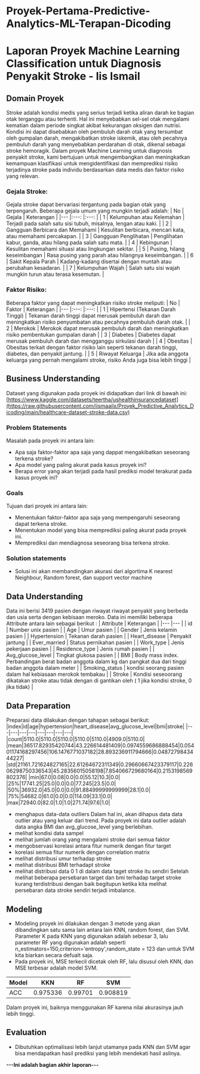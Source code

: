 # Proyek-Pertama-Predictive-Analytics-ML-Terapan-Dicoding
# Laporan Proyek Machine Learning Classification untuk Diagnosis Penyakit Stroke - Iis Ismail

## Domain Proyek

Stroke adalah kondisi medis yang serius terjadi ketika aliran darah ke bagian otak terganggu atau terhenti. Hal ini menyebabkan sel-sel otak mengalami kematian dalam periode singkat akibat kekurangan oksigen dan nutrisi. Kondisi ini dapat disebabkan oleh pembuluh darah otak yang tersumbat oleh gumpalan darah, mengakibatkan stroke iskemik, atau oleh pecahnya pembuluh darah yang menyebabkan perdarahan di otak, dikenal sebagai stroke hemoragik. Dalam proyek Machine Learning untuk diagnosis penyakit stroke, kami bertujuan untuk mengembangkan dan meningkatkan kemampuan klasifikasi untuk mengidentifikasi dan memprediksi risiko terjadinya stroke pada individu berdasarkan data medis dan faktor risiko yang relevan.

### Gejala Stroke:
Gejala stroke dapat bervariasi tergantung pada bagian otak yang terpengaruh. Beberapa gejala umum yang mungkin terjadi adalah:
| No 	| Gejala 	| Keterangan 	|
|---	|:---:	|:---:	|
| 1 	| Kelumpuhan atau Kelemahan 	| Terjadi pada salah satu sisi tubuh, misalnya, lengan atau kaki. 	|
| 2 	| Gangguan Berbicara dan Memahami 	| Kesulitan berbicara, mencari kata, atau memahami percakapan. 	|
| 3 	| Gangguan Penglihatan 	| Penglihatan kabur, ganda, atau hilang pada salah satu mata. 	|
| 4 	| Kebingunan 	| Kesulitan memahami situasi atau lingkungan sekitar. 	|
| 5 	| Pusing, hilang keseimbangan 	| Rasa pusing yang parah atau hilangnya keseimbangan. 	|
| 6 	| Sakit Kepala Parah 	| Kadang-kadang disertai dengan muntah atau perubahan kesadaran. 	|
| 7 	| Kelumpuhan Wajah 	| Salah satu sisi wajah mungkin turun atau terasa kesemutan. 	|
### Faktor Risiko:
Beberapa faktor yang dapat meningkatkan risiko stroke meliputi:
| No 	| Faktor 	| Keterangan 	|
|---	|:---:	|:---:	|
| 1 	| Hipertensi (Tekanan Darah Tinggi) 	| Tekanan darah tinggi dapat merusak pembuluh darah dan meningkatkan risiko penyumbatan atau pecahnya pembuluh darah otak. 	|
| 2 	| Merokok 	| Merokok dapat merusak pembuluh darah dan meningkatkan risiko pembentukan gumpalan darah 	|
| 3 	| Diabetes 	| Diabetes dapat merusak pembuluh darah dan mengganggu sirkulasi darah 	|
| 4 	| Obesitas 	| Obesitas terkait dengan faktor risiko lain seperti tekanan darah tinggi, diabetes, dan penyakit jantung. 	|
| 5 	| Riwayat Keluarga 	| Jika ada anggota keluarga yang pernah mengalami stroke, risiko Anda juga bisa lebih tinggi 	|


## Business Understanding
Dataset yang digunakan pada proyek ini didapatkan dari link di bawah ini:
[https://www.kaggle.com/datasets/teertha/ushealthinsurancedataset](https://raw.githubusercontent.com/iismaailx/Proyek_Predictive_Analytics_Dicoding/main/healthcare-dataset-stroke-data.csv)

### Problem Statements

Masalah pada proyek ini antara lain:
- Apa saja faktor-faktor apa saja yang dappat mengakibatkan seseorang terkena stroke?
- Apa model yang paling akurat pada kasus proyek ini?
- Berapa error yang akan terjadi pada hasil prediksi model terakurat pada kasus proyek ini?


### Goals

Tujuan dari proyek ini antara lain:
- Menentukan faktor-faktor apa saja yang mempengaruhi seseorang dapat terkena stroke.
- Menentukan model yang bisa memprediksi paling akurat pada proyek ini.
- Memprediksi dan mendiagnosa seseorang bisa terkena stroke.

### Solution statements
- Solusi ini akan membandingkan akurasi dari algortima K nearest Neighbour, Random forest, dan support vector machine 


## Data Understanding
Data ini berisi 3419 pasien dengan riwayat riwayat penyakit yang berbeda dan usia serta dengan kebisaan meroko. Data ini memiliki beberapa Attribute antara lain sebagai berikut :
| Attribute 	| Keterangan 	|
|---	|---	|
| id 	| Number unix pasien 	|
| Age 	| Umur pasien 	|
| Gender 	| Jenis kelamin pasien 	|
| Hypertension 	| Tekanan darah pasien 	|
| Heart_disease 	| Penyakit jantung 	|
| Ever_married 	| Status pernikahan pasien 	|
| Work_type 	| Jenis pekerjaan pasien 	|
| Residence_type 	| Jenis rumah pasien 	|
| Avg_glucose_level 	| Tingkat glukosa pasien 	|
| BMI 	| Body mass index. Perbandingan berat badan anggota dalam kg dan pangkat dua dari tinggi badan anggota dalam meter 	|
| Smoking_status 	| kondisi seorang pasien dalam hal kebiasaan merokok tembakau 	|
| Stroke 	| Kondisi seseoorang dikatakan stroke atau tidak dengan di gantikan oleh ( 1 jika kondisi stroke, 0 jika tidak) 	|

## Data Preparation
Preparasi data dilakukan dengan tahapan sebagai berikut:
|index|id|age|hypertension|heart\_disease|avg\_glucose\_level|bmi|stroke|
|---|---|---|---|---|---|---|---|
|count|5110\.0|5110\.0|5110\.0|5110\.0|5110\.0|4909\.0|5110\.0|
|mean|36517\.82935420744|43\.226614481409|0\.0974559686888454|0\.05401174168297456|106\.1476771037182|28\.893236911794666|0\.0487279843444227|
|std|21161\.721624827165|22\.61264672311349|0\.29660667423379117|0\.22606298750336543|45\.28356015058198|7\.854066729680164|0\.2153198569802376|
|min|67\.0|0\.08|0\.0|0\.0|55\.12|10\.3|0\.0|
|25%|17741\.25|25\.0|0\.0|0\.0|77\.245|23\.5|0\.0|
|50%|36932\.0|45\.0|0\.0|0\.0|91\.88499999999999|28\.1|0\.0|
|75%|54682\.0|61\.0|0\.0|0\.0|114\.09|33\.1|0\.0|
|max|72940\.0|82\.0|1\.0|1\.0|271\.74|97\.6|1\.0|
- menghapus data-data outliers 
  Dalam hal ini, akan dihapus data data outlier atau yang keluar dari trend. Pada proyek ini data outlier 
  adalah data angka BMI dan avg_glucose_level yang berlebihan.
- melihat kondisi data sampel
- melihat jumlah orang yang mengalami stroke dari semua faktor
- mengobservasi korelasi antara fitur numerik dengan fitur target
- korelasi semua fitur numerik dengan correlation matrix
- melihat distribusi umur terhadap stroke
- melihat distribusi BMI terhadapt stroke
- melihat distribusi data 0 1 di dalam data taget stroke itu sendiri
Setelah melihat beberapa persebaran target dan bmi terhadap target stroke kurang terdistribusi dengan baik begitupun ketika kita melihat persebaran data stroke sendiri terjadi imbalance. 

## Modeling
- Modeling proyek ini dilakukan dengan 3 metode yang akan dibandingkan satu sama lain antara lain KNN, random forest, dan SVM. Parameter K pada KNN yang digunakan adalah sebesar 3, lalu parameter RF yang digunakan adalah seperti n_estimators=150,criterion='entropy',random_state = 123 dan untuk SVM kita biarkan secara defualt saja.
- Pada proyek ini, MSE terkecil dicetak oleh RF, lalu disusul oleh KNN, dan MSE terbesar adalah model SVM.
  
| Model 	| KKN 	| RF 	| SVM 	|
|---	|---	|---	|---	|
| ACC 	| 0.975336 	| 0.99701 	| 0.908819 	|

Dalam proyek ini, baiknya menggunakan RF karena nilai akurasinya jauh lebih tinggi.

## Evaluation
- Dibutuhkan optimalisasi lebih lanjut utamanya pada KNN dan SVM agar bisa mendapatkan hasil prediksi yang lebih mendekati hasil aslinya.

**---Ini adalah bagian akhir laporan---**

